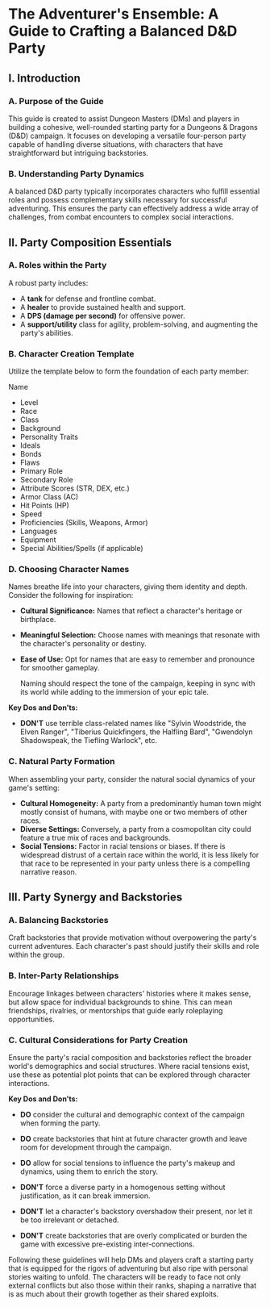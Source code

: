 # The Adventurer's Ensemble: A Guide to Crafting a Balanced D&D Party

## I. Introduction

### A. Purpose of the Guide

This guide is created to assist Dungeon Masters (DMs) and players in building a cohesive, well-rounded starting party for a Dungeons & Dragons (D&D) campaign. It focuses on developing a versatile four-person party capable of handling diverse situations, with characters that have straightforward but intriguing backstories.

### B. Understanding Party Dynamics

A balanced D&D party typically incorporates characters who fulfill essential roles and possess complementary skills necessary for successful adventuring. This ensures the party can effectively address a wide array of challenges, from combat encounters to complex social interactions.

## II. Party Composition Essentials

### A. Roles within the Party

A robust party includes:

- A **tank** for defense and frontline combat.
- A **healer** to provide sustained health and support.
- A **DPS (damage per second)** for offensive power.
- A **support/utility** class for agility, problem-solving, and augmenting the party's abilities.

### B. Character Creation Template

Utilize the template below to form the foundation of each party member:

Name

- Level
- Race
- Class
- Background
- Personality Traits
- Ideals
- Bonds
- Flaws
- Primary Role
- Secondary Role
- Attribute Scores (STR, DEX, etc.)
- Armor Class (AC)
- Hit Points (HP)
- Speed
- Proficiencies (Skills, Weapons, Armor)
- Languages
- Equipment
- Special Abilities/Spells (if applicable)

### D. Choosing Character Names

Names breathe life into your characters, giving them identity and depth. Consider the following for inspiration:

- **Cultural Significance:** Names that reflect a character's heritage or birthplace.
- **Meaningful Selection:** Choose names with meanings that resonate with the character's personality or destiny.
- **Ease of Use:** Opt for names that are easy to remember and pronounce for smoother gameplay.

  Naming should respect the tone of the campaign, keeping in sync with its world while adding to the immersion of your epic tale.

**Key Dos and Don'ts:**

- **DON'T** use terrible class-related names like "Sylvin Woodstride, the Elven Ranger", "Tiberius Quickfingers, the Halfling Bard", "Gwendolyn Shadowspeak, the Tiefling Warlock", etc.

### C. Natural Party Formation

When assembling your party, consider the natural social dynamics of your game's setting:

- **Cultural Homogeneity:** A party from a predominantly human town might mostly consist of humans, with maybe one or two members of other races.
- **Diverse Settings:** Conversely, a party from a cosmopolitan city could feature a true mix of races and backgrounds.
- **Social Tensions:** Factor in racial tensions or biases. If there is widespread distrust of a certain race within the world, it is less likely for that race to be represented in your party unless there is a compelling narrative reason.

## III. Party Synergy and Backstories

### A. Balancing Backstories

Craft backstories that provide motivation without overpowering the party's current adventures. Each character's past should justify their skills and role within the group.

### B. Inter-Party Relationships

Encourage linkages between characters' histories where it makes sense, but allow space for individual backgrounds to shine. This can mean friendships, rivalries, or mentorships that guide early roleplaying opportunities.

### C. Cultural Considerations for Party Creation

Ensure the party's racial composition and backstories reflect the broader world's demographics and social structures. Where racial tensions exist, use these as potential plot points that can be explored through character interactions.

**Key Dos and Don'ts:**

- **DO** consider the cultural and demographic context of the campaign when forming the party.
- **DO** create backstories that hint at future character growth and leave room for development through the campaign.
- **DO** allow for social tensions to influence the party's makeup and dynamics, using them to enrich the story.

- **DON'T** force a diverse party in a homogenous setting without justification, as it can break immersion.
- **DON'T** let a character's backstory overshadow their present, nor let it be too irrelevant or detached.
- **DON'T** create backstories that are overly complicated or burden the game with excessive pre-existing inter-connections.

Following these guidelines will help DMs and players craft a starting party that is equipped for the rigors of adventuring but also ripe with personal stories waiting to unfold. The characters will be ready to face not only external conflicts but also those within their ranks, shaping a narrative that is as much about their growth together as their shared exploits.
